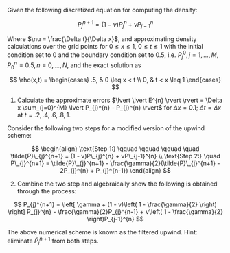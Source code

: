 Given the following discretized equation for computing the density:

$$
P_{j}^{n+1} = (1 - \nu)P_{j}^{n} + \nu P_{j-1}^{n}
$$

Where $\nu = \frac{\Delta t}{\Delta x}$, and approximating density calculations over the grid points for $0 \leq x \leq 1$, $0 \leq t \leq 1$ with the initial condition set to 0 and the boundary condition set to 0.5, i.e. $P_{j}^{0}, j =1,\dots,M, P_{0}^{n}=0.5, n =0,\dots,N$, and the exact solution as 

$$
\rho(x,t) =
\begin{cases}
.5, & 0 \leq x < t \\
0, & t < x \leq 1
\end{cases}
$$

1. Calculate the approximate errors $\lvert \lvert E^{n} \rvert \rvert = \Delta x \sum_{j=0}^{M} \lvert P_{j}^{n} - P_{j}^{n} \rvert$ for $\Delta x = 0.1$; $\Delta t = \Delta x$ at $t=.2,.4,.6,.8,1$.

Consider the following two steps for a modified version of the upwind scheme:

$$
\begin{align}
\text{Step 1:} \qquad \qquad \qquad \quad \tilde{P}\_{j}^{n+1} = (1 - v)P\_{j}^{n} + vP\_{j-1}^{n} \\ 
\text{Step 2:} \quad P\_{j}^{n+1} = \tilde{P}\_{j}^{n+1} - \frac{\gamma}{2}(\tilde{P}\_{j}^{n+1} - 2P_{j}^{n} + P_{j}^{n-1})
\end{align}
$$


2. Combine the two step and algebraically show the following is obtained through the process:

$$
P_{j}^{n+1} = \left[ \gamma + (1 - v)\left( 1 - \frac{\gamma}{2} \right) \right] P_{j}^{n} - \frac{\gamma}{2}P_{j}^{n-1} + v\left( 1 - \frac{\gamma}{2} \right)P_{j-1}^{n}
$$

The above numerical scheme is known as the filtered upwind. Hint: eliminate $\tilde{P}_{j}^{n+1}$ from both steps.
